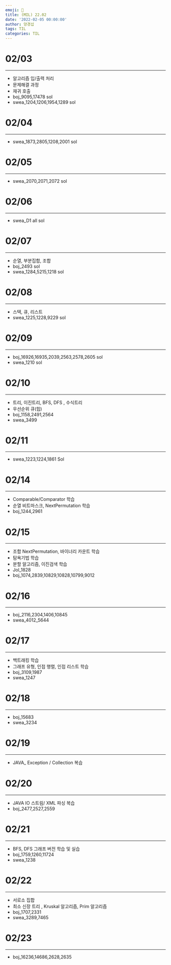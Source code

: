 ```yaml
---
emoji: 🎀
title: (MIL) 22.02
date: '2022-02-05 00:00:00'
author: 양경섭
tags: TIL
categories: TIL
---
```


# 02/03

---

- 알고리즘 입/출력 처리
- 문제해결 과정
- 재귀 호출
- boj_9095,17478 sol
- swea_1204,1206,1954,1289 sol

# 02/04

---

- swea_1873,2805,1208,2001 sol

# 02/05

---

- swea_2070,2071,2072 sol

# 02/06

---

- swea_D1 all sol

# 02/07

---

- 순열, 부분집합, 조합
- boj_2493 sol
- swea_1284,5215,1218 sol

# 02/08

---

- 스택, 큐, 리스트
- swea_1225,1228,9229 sol

# 02/09

---

- boj_16926,16935,2039,2563,2578,2605 sol
- swea_1210 sol

# 02/10

---

- 트리, 이진트리, BFS, DFS , 수식트리
- 우선순위 큐(힙)
- boj_1158,2491,2564
- swea_3499

# 02/11

---

- swea_1223,1224,1861 Sol

# 02/14

---

- Comparable/Comparator 학습
- 순열 비트마스크, NextPermutation 학습
- boj_1244,2961

# 02/15

---

- 조합 NextPermutation, 바이너리 카운트 학습
- 탐욕기법 학습
- 분할 알고리즘, 이진검색 학습
- Jol_1828
- boj_1074,2839,10829,10828,10799,9012

# 02/16

---

- boj_2116,2304,1406,10845
- swea_4012_5644

# 02/17

---

- 백트래킹 학습
- 그래프 유형, 인접 행렬, 인접 리스트 학습
- boj_3109,1987
- swea_1247

# 02/18

---

- boj_15683
- swea_3234

# 02/19

---

- JAVA\_ Exception / Collection 복습

# 02/20

---

- JAVA IO 스트림/ XML 파싱 복습
- boj_2477,2527,2559

# 02/21

---

- BFS, DFS 그래프 버전 학습 및 실습
- boj_1759,1260,11724
- swea_1238

# 02/22

---

- 서로소 집합
- 최소 신장 트리 , Kruskal 알고리즘, Prim 알고리즘
- boj_1707,2331
- swea_3289,7465

# 02/23

---

- boj_16236,14686,2628,2635
